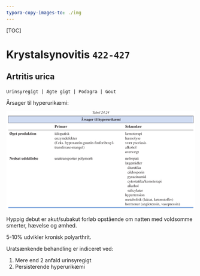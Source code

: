 ```yaml
---
typora-copy-images-to: ./img
---
```


[TOC]

# Krystalsynovitis `422-427`

## Artritis urica

`Urinsyregigt | Ægte gigt | Podagra | Gout`

Årsager til hyperurikæmi:

![Medicinsk_Kompendium_Bind_1](img/Medicinsk_Kompendium_Bind_1-9058108.png)

Hyppig debut er akut/subakut forløb opstående om natten med voldsomme smerter, hævelse og ømhed.

5-10% udvikler kronisk polyarthrit.

Uratsænkende behandling er indiceret ved:

1. Mere end 2 anfald urinsyregigt
2. Persisterende hyperurikæmi